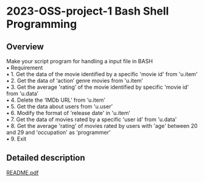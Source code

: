 # 2023-OSS-project-1 Bash Shell Programming

## Overview
Make your script program for handling a input file in BASH    
▪           Requirement  
▪             1. Get the data of the movie identified by a specific 'movie id' from 'u.item'  
▪             2. Get the data of ‘action’ genre movies from 'u.item’  
▪             3. Get the average 'rating’ of the movie identified by specific 'movie id' from 'u.data’  
▪             4. Delete the ‘IMDb URL’ from ‘u.item’  
▪             5. Get the data about users from 'u.user’  
▪             6. Modify the format of 'release date' in 'u.item’  
▪             7. Get the data of movies rated by a specific 'user id' from 'u.data'  
▪             8. Get the average 'rating' of movies rated by users with 'age' between 20 and 29 and 'occupation' as 'programmer'  
▪             9. Exit  

## Detailed description
[README.pdf](https://github.com/leesewon00/2023-OSS-project-1/files/13197843/README.pdf)
